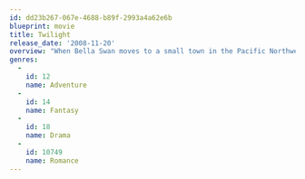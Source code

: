 ```yaml
---
id: dd23b267-067e-4688-b89f-2993a4a62e6b
blueprint: movie
title: Twilight
release_date: '2008-11-20'
overview: "When Bella Swan moves to a small town in the Pacific Northwest to live with her father, she starts school and meets the reclusive Edward Cullen, a mysterious classmate who reveals himself to be a 108-year-old vampire. Despite Edward's repeated cautions, Bella can't help but fall in love with him, a fatal move that endangers her own life when a coven of bloodsuckers try to challenge the Cullen clan."
genres:
  -
    id: 12
    name: Adventure
  -
    id: 14
    name: Fantasy
  -
    id: 18
    name: Drama
  -
    id: 10749
    name: Romance
---
```

